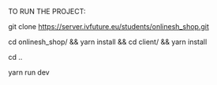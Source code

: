TO RUN THE PROJECT:

git clone https://server.ivfuture.eu/students/onlinesh_shop.git

cd onlinesh_shop/ && yarn install && cd client/ && yarn install

cd .. 

yarn run dev
